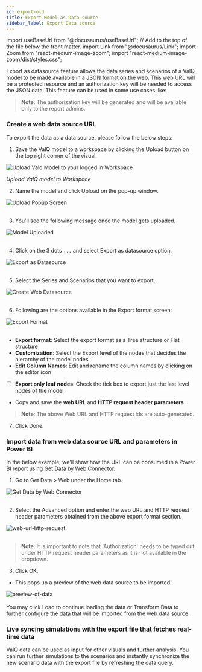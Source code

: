 ```yaml
---
id: export-old
title: Export Model as Data source
sidebar_label: Export Data source
---
```


import useBaseUrl from "@docusaurus/useBaseUrl"; // Add to the top of the file below the front matter.
import Link from "@docusaurus/Link";
import Zoom from "react-medium-image-zoom";
import "react-medium-image-zoom/dist/styles.css";

<div style={{textAlign: 'justify'}}>


Export as datasource feature allows the data series and scenarios of a ValQ model to be made available in a JSON format on the web.
This web URL will be a protected resource and an authorization key will be needed to access the JSON data.
This feature can be used in some use cases like:

</div>

> **Note**: The authorization key will be generated and will be available only to the report admins.

### Create a web data source URL

To export the data as a data source, please follow the below steps:

1. Save the ValQ model to a workspace by clicking the Upload button on the top right corner of the visual.

<div style={{ textAlign: "center" }}>
  <Zoom>
    <img
      alt="Upload Valq Model to your logged in Workspace"
      src={useBaseUrl("/doc-images/upload-model.png")}
    />
  </Zoom>
</div>

_Upload ValQ model to Workspace_

2. Name the model and click Upload on the pop-up window.

<div style={{ textAlign: "center" }}>
  <Zoom>
    <img
      alt="Upload Popup Screen"
      src={useBaseUrl("/doc-images/web-datasource/upload-popup.png")}
    />
  </Zoom>
</div>
<br />

3. You'll see the following message once the model gets uploaded.

<div style={{ textAlign: "center" }}>
  <Zoom>
    <img
      alt="Model Uploaded"
      src={useBaseUrl("/doc-images/web-datasource/model-uploaded.png")}
    />
  </Zoom>
</div>
<br />

4. Click on the 3 dots `...` and select Export as datasource option.

<div style={{ textAlign: "center" }}>
  <Zoom>
    <img
      alt="Export as Datasource"
      src={useBaseUrl("/doc-images/web-datasource/export-as-datasource.png")}
    />
  </Zoom>
</div>
<br />

5. Select the Series and Scenarios that you want to export.

<div style={{ textAlign: "center" }}>
  <Zoom>
    <img
      alt="Create Web Datasource"
      src={useBaseUrl("/doc-images/web-datasource/create-web-datasource.png")}
      width={320}
      height={470}
    />
  </Zoom>
</div>
<br />

6. Following are the options available in the Export format screen:

<div style={{ textAlign: "center" }}>
  <Zoom>
    <img
      alt="Export Format"
      src={useBaseUrl("/doc-images/web-datasource/export-format.png")}
      width={500}
      height={485}
    />
  </Zoom>
</div>
<br />

- **Export format**: Select the export format as a Tree structure or Flat structure
- **Customization**: Select the Export level of the nodes that decides the hierarchy of the model nodes
- **Edit Column Names**: Edit and rename the column names by clicking on the editor icon
- [ ] **Export only leaf nodes**: Check the tick box to export just the last level nodes of the model
- Copy and save the **web URL** and **HTTP request header parameters**.

> **Note**: The above Web URL and HTTP request ids are auto-generated.

7. Click Done.

### Import data from web data source URL and parameters in Power BI

In the below example, we'll show how the URL can be consumed in a Power BI report using [Get Data by Web Connector](https://docs.microsoft.com/en-us/power-bi/connect-data/desktop-connect-to-web-by-example).

1. Go to Get Data > Web under the Home tab.

<div style={{ textAlign: "center" }}>
  <Zoom>
    <img
      alt="Get Data by Web Connector"
      src={useBaseUrl("/doc-images/web-datasource/get-data-web.png")}
      width={400}
      height={450}
    />
  </Zoom>


  
</div>
<br />

2. Select the Advanced option and enter the web URL and HTTP request header parameters obtained from the above export format section.

<div style={{ textAlign: "center" }}>
  <Zoom>
    <img
      alt="web-url-http-request"
      src={useBaseUrl("/doc-images/web-datasource/web-url-http-request.png")}
      width={550}
      height={400}
    />
  </Zoom>
</div>
<br />

> **Note**: It is important to note that 'Authorization' needs to be typed out under HTTP request header parameters as it is not available in the dropdown.

3. Click OK.

- This pops up a preview of the web data source to be imported.

<div style={{ textAlign: "center" }}>
  <Zoom>
    <img
      alt="preview-of-data"
      src={useBaseUrl("/doc-images/web-datasource/preview-of-data.png")}
      width={750}
      height={530}
    />
  </Zoom>
</div>
<br />

<div style={{ textAlign: "justify" }}>
  You may click Load to continue loading the data or Transform Data to further
  configure the data that will be imported from the web data source.
</div>

### Live syncing simulations with the export file that fetches real-time data

<div style={{ textAlign: "justify" }}>
  ValQ data can be used as input for other visuals and further analysis. You can
  run further simulations to the scenarios and instantly synchronize the new
  scenario data with the export file by refreshing the data query.
</div> <br />

<div style={{ textAlign: "center" }}>
  <Zoom>
    <img
      alt=""
      src={useBaseUrl("/doc-images/live-synch.png")}
      width={550}
      height={350}
    />
  </Zoom>
</div>
